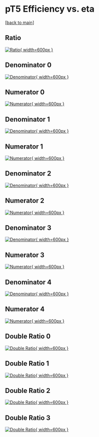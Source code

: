 # pT5 Efficiency vs. eta

[[back to main](./)]



## Ratio

[![Ratio](../mtv/var/pT5_vtr_0_-1_eff_eta.png){ width=600px }](../mtv/var/pT5_vtr_0_-1_eff_eta.pdf)

## Denominator 0

[![Denominator](../mtv/den/pT5_vtr_0_-1_eff_eta_den0.png){ width=600px }](../mtv/den/pT5_vtr_0_-1_eff_eta_den0.pdf)

## Numerator 0

[![Numerator](../mtv/num/pT5_vtr_0_-1_eff_eta_num0.png){ width=600px }](../mtv/num/pT5_vtr_0_-1_eff_eta_num0.pdf)

## Denominator 1

[![Denominator](../mtv/den/pT5_vtr_0_-1_eff_eta_den1.png){ width=600px }](../mtv/den/pT5_vtr_0_-1_eff_eta_den1.pdf)

## Numerator 1

[![Numerator](../mtv/num/pT5_vtr_0_-1_eff_eta_num1.png){ width=600px }](../mtv/num/pT5_vtr_0_-1_eff_eta_num1.pdf)

## Denominator 2

[![Denominator](../mtv/den/pT5_vtr_0_-1_eff_eta_den2.png){ width=600px }](../mtv/den/pT5_vtr_0_-1_eff_eta_den2.pdf)

## Numerator 2

[![Numerator](../mtv/num/pT5_vtr_0_-1_eff_eta_num2.png){ width=600px }](../mtv/num/pT5_vtr_0_-1_eff_eta_num2.pdf)

## Denominator 3

[![Denominator](../mtv/den/pT5_vtr_0_-1_eff_eta_den3.png){ width=600px }](../mtv/den/pT5_vtr_0_-1_eff_eta_den3.pdf)

## Numerator 3

[![Numerator](../mtv/num/pT5_vtr_0_-1_eff_eta_num3.png){ width=600px }](../mtv/num/pT5_vtr_0_-1_eff_eta_num3.pdf)

## Denominator 4

[![Denominator](../mtv/den/pT5_vtr_0_-1_eff_eta_den4.png){ width=600px }](../mtv/den/pT5_vtr_0_-1_eff_eta_den4.pdf)

## Numerator 4

[![Numerator](../mtv/num/pT5_vtr_0_-1_eff_eta_num4.png){ width=600px }](../mtv/num/pT5_vtr_0_-1_eff_eta_num4.pdf)

## Double Ratio 0

[![Double Ratio](../mtv/ratio/pT5_vtr_0_-1_eff_eta_ratio0.png){ width=600px }](../mtv/ratio/pT5_vtr_0_-1_eff_eta_ratio0.pdf)

## Double Ratio 1

[![Double Ratio](../mtv/ratio/pT5_vtr_0_-1_eff_eta_ratio1.png){ width=600px }](../mtv/ratio/pT5_vtr_0_-1_eff_eta_ratio1.pdf)

## Double Ratio 2

[![Double Ratio](../mtv/ratio/pT5_vtr_0_-1_eff_eta_ratio2.png){ width=600px }](../mtv/ratio/pT5_vtr_0_-1_eff_eta_ratio2.pdf)

## Double Ratio 3

[![Double Ratio](../mtv/ratio/pT5_vtr_0_-1_eff_eta_ratio3.png){ width=600px }](../mtv/ratio/pT5_vtr_0_-1_eff_eta_ratio3.pdf)

